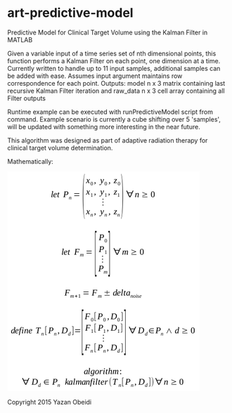 # art-predictive-model
Predictive Model for Clinical Target Volume using the Kalman Filter in MATLAB

Given a variable input of a time series set of nth dimensional points, this
function performs a Kalman Filter on each point, one dimension at a time.
Currently written to handle up to 11 input samples, additional samples can be 
added with ease. Assumes input argument maintains row correspondence for each point.
Outputs: model n x 3 matrix containing last recursive Kalman Filter
iteration and raw_data n x 3 cell array containing all Filter outputs

Runtime example can be executed with runPredictiveModel script from command.
Example scenario is currently a cube shifting over 5 'samples', will be updated
with something more interesting in the near future.

This algorithm was designed as part of adaptive radiation therapy for clinical
target volume determination. 

Mathematically:

![Mathematics](https://raw.githubusercontent.com/yazanobeidi/art-predictive-model/master/formulasAndLogic.png?raw=true)

Copyright 2015 Yazan Obeidi
